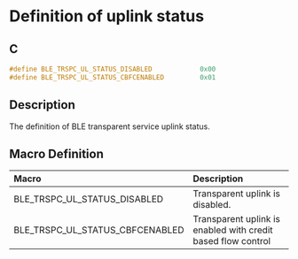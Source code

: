 # Definition of uplink status

## C

```c
#define BLE_TRSPC_UL_STATUS_DISABLED            0x00
#define BLE_TRSPC_UL_STATUS_CBFCENABLED         0x01
```

## Description

The definition of BLE transparent service uplink status.

## Macro Definition

|Macro|Description|
|:---|:---|
|BLE_TRSPC_UL_STATUS_DISABLED|Transparent uplink is disabled.|
|BLE_TRSPC_UL_STATUS_CBFCENABLED|Transparent uplink is enabled with credit based flow control|
